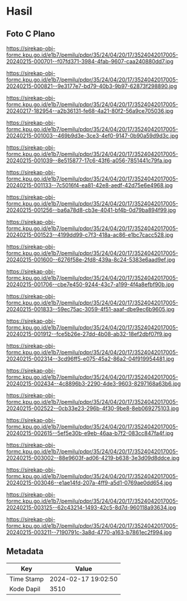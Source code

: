 # Hasil

## Foto C Plano

https://sirekap-obj-formc.kpu.go.id/e1b7/pemilu/pdpr/35/24/04/20/17/3524042017005-20240215-000701--f07fd371-3984-4fab-9607-caa240880dd7.jpg

https://sirekap-obj-formc.kpu.go.id/e1b7/pemilu/pdpr/35/24/04/20/17/3524042017005-20240215-000821--9e3177e7-bd79-40b3-9b97-62873f298890.jpg

https://sirekap-obj-formc.kpu.go.id/e1b7/pemilu/pdpr/35/24/04/20/17/3524042017005-20240217-182954--a2b36131-fe68-4a21-80f2-56a9ce705036.jpg

https://sirekap-obj-formc.kpu.go.id/e1b7/pemilu/pdpr/35/24/04/20/17/3524042017005-20240215-001003--469b9d3e-3ce3-4ef0-9147-0b90a59d9d3c.jpg

https://sirekap-obj-formc.kpu.go.id/e1b7/pemilu/pdpr/35/24/04/20/17/3524042017005-20240215-001039--8e515877-17c6-43f6-a056-7851441c79fa.jpg

https://sirekap-obj-formc.kpu.go.id/e1b7/pemilu/pdpr/35/24/04/20/17/3524042017005-20240215-001133--7c5016f4-ea81-42e8-aedf-42d75e6e4968.jpg

https://sirekap-obj-formc.kpu.go.id/e1b7/pemilu/pdpr/35/24/04/20/17/3524042017005-20240215-001256--ba6a78d8-cb3e-4041-bf4b-0d79ba894f99.jpg

https://sirekap-obj-formc.kpu.go.id/e1b7/pemilu/pdpr/35/24/04/20/17/3524042017005-20240215-001523--4199dd99-c7f3-418a-ac86-e1bc7cacc528.jpg

https://sirekap-obj-formc.kpu.go.id/e1b7/pemilu/pdpr/35/24/04/20/17/3524042017005-20240215-001600--6276f58e-2fd8-439a-8c24-5383e6aad9ef.jpg

https://sirekap-obj-formc.kpu.go.id/e1b7/pemilu/pdpr/35/24/04/20/17/3524042017005-20240215-001706--cbe7e450-9244-43c7-a199-4f4a8efbf90b.jpg

https://sirekap-obj-formc.kpu.go.id/e1b7/pemilu/pdpr/35/24/04/20/17/3524042017005-20240215-001833--59ec75ac-3059-4f51-aaaf-dbe9ec6b9605.jpg

https://sirekap-obj-formc.kpu.go.id/e1b7/pemilu/pdpr/35/24/04/20/17/3524042017005-20240215-001912--fce5b26e-27dd-4b08-ab32-18ef2dbf07f9.jpg

https://sirekap-obj-formc.kpu.go.id/e1b7/pemilu/pdpr/35/24/04/20/17/3524042017005-20240215-002314--3cd96ff5-e075-45a2-86a2-04f919954481.jpg

https://sirekap-obj-formc.kpu.go.id/e1b7/pemilu/pdpr/35/24/04/20/17/3524042017005-20240215-002434--4c8896b3-2290-4de3-9603-8297168a63b6.jpg

https://sirekap-obj-formc.kpu.go.id/e1b7/pemilu/pdpr/35/24/04/20/17/3524042017005-20240215-002522--0cb33e23-296b-4f30-9be8-8eb069275103.jpg

https://sirekap-obj-formc.kpu.go.id/e1b7/pemilu/pdpr/35/24/04/20/17/3524042017005-20240215-002615--5ef5e30b-e9eb-46aa-b7f2-083cc847fa4f.jpg

https://sirekap-obj-formc.kpu.go.id/e1b7/pemilu/pdpr/35/24/04/20/17/3524042017005-20240215-003002--88e9603f-ad06-4219-b638-3e3d09d8ddce.jpg

https://sirekap-obj-formc.kpu.go.id/e1b7/pemilu/pdpr/35/24/04/20/17/3524042017005-20240215-003046--e1ae14fd-207a-4ff9-a5d1-0769ae0dd654.jpg

https://sirekap-obj-formc.kpu.go.id/e1b7/pemilu/pdpr/35/24/04/20/17/3524042017005-20240215-003125--62c43214-1493-42c5-8d7d-960118a93634.jpg

https://sirekap-obj-formc.kpu.go.id/e1b7/pemilu/pdpr/35/24/04/20/17/3524042017005-20240215-003211--7190791c-3a8d-4770-a163-b7861ec2f994.jpg


## Metadata

| Key        | Value               |
| ---------- | ------------------- |
| Time Stamp | 2024-02-17 19:02:50 |
| Kode Dapil | 3510                |



